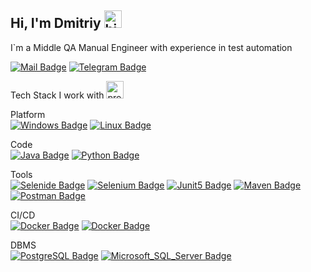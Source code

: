 ## Hi, I'm Dmitriy <img src="https://user-images.githubusercontent.com/1303154/88677602-1635ba80-d120-11ea-84d8-d263ba5fc3c0.gif" width="28px" alt="hi">

I`m a Middle QA Manual Engineer with experience in test automation

[![Mail Badge](https://img.shields.io/badge/-absolutelynormal2@gmail.com-c0392b?style=flat&labelColor=c0392b&logo=gmail&logoColor=white)](mailto:absolutelynormal2@gmail.com) [![Telegram Badge](https://img.shields.io/badge/-ZhD_telegram-ffffff?style=flat&labelColor=ffffff&logo=Telegram&logoColor=black)](https://t.me/ZhD_telegram)

Tech Stack I work with <img src="https://cdn-0.emojis.wiki/emoji-pics/apple/man-technologist-apple.png" width="28px" alt="programmer">

Platform  
[![Windows Badge](https://img.shields.io/badge/-Windows-lightblue?style=for-the-badge&labelColor=grey&logo=Windows&logoColor=white)](#)
[![Linux Badge](https://img.shields.io/badge/-Linux-lightblue?style=for-the-badge&labelColor=grey&logo=Linux&logoColor=white)](#)      

Code  
[![Java Badge](https://img.shields.io/badge/-Java-orange?style=for-the-badge&labelColor=black&logo=Java&logoColor=orange)](#) [![Python Badge](https://img.shields.io/badge/-Python-ffff00?style=for-the-badge&labelColor=black&logo=Python&logoColor=ffff00)](#) 
 
Tools  
[![Selenide Badge](https://img.shields.io/badge/-Selenide-ffcc66?style=for-the-badge&labelColor=black&logo=Selenide&logoColor=ffcc66)](#) [![Selenium Badge](https://img.shields.io/badge/-Selenium-61DBFB?style=for-the-badge&labelColor=black&logo=Selenium&logoColor=61DBFB)](#) [![Junit5 Badge](https://img.shields.io/badge/-Junit5-25A162?style=for-the-badge&labelColor=black&logo=Junit5&logoColor=25A162)](#) [![Maven Badge](https://img.shields.io/badge/-apache_maven-C71A36?style=for-the-badge&labelColor=black&logo=apachemaven&logoColor=C71A36)](#) [![Postman Badge](https://img.shields.io/badge/-Postman-f72307?style=for-the-badge&labelColor=black&logo=Postman&logoColor=f72307)](#)
 
CI/CD  
[![Docker Badge](https://img.shields.io/badge/-Docker-007acc?style=for-the-badge&labelColor=black&logo=Docker&logoColor=007acc)](#) [![Docker Badge](https://img.shields.io/badge/-Jenkins-D24939?style=for-the-badge&labelColor=black&logo=Jenkins&logoColor=D24939)](#)
 
DBMS  
[![PostgreSQL Badge](https://img.shields.io/badge/-PostgreSQL-316192?style=for-the-badge&labelColor=black&logo=postgresql&logoColor=316192)](#)
[![Microsoft_SQL_Server Badge](https://img.shields.io/badge/-Microsoft_SQL_Server-CC2927?style=for-the-badge&labelColor=black&logo=microsoft-sql-server&logoColor=CC2927)](#)

